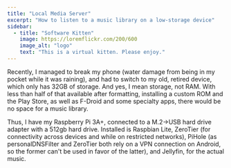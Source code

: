 ```yaml
---
title: "Local Media Server"
excerpt: "How to listen to a music library on a low-storage device"
sidebar:
  - title: "Software Kitten"
    image: https://loremflickr.com/200/600
    image_alt: "logo"
    text: "This is a virtual kitten. Please enjoy."
---
```


Recently, I managed to break my phone (water damage from being in my pocket while it was raining), and had to switch to my old, retired device, which only has 32GB of storage. And yes, I mean storage, not RAM. With less than half of that available after formatting, installing a custom ROM and the Play Store, as well as F-Droid and some specialty apps, there would be no space for a music library.

Thus, I have my Raspberry Pi 3A+, connected to a M.2->USB hard drive adapter with a 512gb hard drive. Installed is Raspbian Lite, ZeroTier (for connectivity across devices and while on restricted networks), PiHole (as personalDNSFilter and ZeroTier both rely on a VPN connection on Android, so the former can't be used in favor of the latter), and Jellyfin, for the actual music.